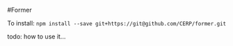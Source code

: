 #Former

To install: `npm install --save git+https://git@github.com/CERP/former.git`

todo: how to use it...